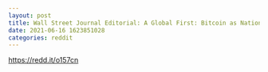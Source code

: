 ```yaml
--- 
layout: post 
title: Wall Street Journal Editorial: A Global First: Bitcoin as National Currency 
date: 2021-06-16 1623851028 
categories: reddit 
--- 
```

https://redd.it/o157cn